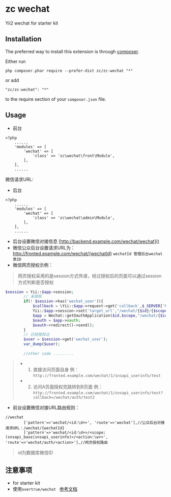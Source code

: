 zc wechat
=========
Yii2 wechat  for starter kit

Installation
------------

The preferred way to install this extension is through [composer](http://getcomposer.org/download/).

Either run

```
php composer.phar require --prefer-dist zc/zc-wechat "*"
```

or add

```
"zc/zc-wechat": "*"
```

to the require section of your `composer.json` file.


Usage
-----

 *  前台
```
<?php
    ......
    'modules' => [
        'wechat' => [
            'class' => 'zc\wechat\front\Module',
        ],
    ],
    ......

```
微信请求URL:
 * 后台
 ```
 <?php
     ......
     'modules' => [
         'wechat' => [
             'class' => 'zc\wechat\admin\Module',
         ],
     ],
     ......
 
 ``` 
 * 后台设置微信对接信息 [http://backend.example.com/wechat/wechat]()
 * 微信公众后台设置请求URL为：http://fronted.example.com/wechat/{wechatId} `wechatId 管理后台wechat表ID`
 * 微信网页授权示例：
 > 网页授权采用的是session方式传递，经过授权后的页面可以通过session方式判断是否授权
 ```php
 $session = Yii::$app->session;
         // 未授权
         if(! $session->has('wechat_user')){
             $callback = \Yii::$app->request->get('callback',$_SERVER['REQUEST_URI']);//回跳地址
             Yii::$app->session->set('target_url',"/wechat/{$id}/{$scope}/test");
             $app = Wechat::getOauthApplication($id,$scope,"/wechat/{$id}/{$scope}/callback?callback=".urlencode($callback));
             $oauth = $app->oauth;
             $oauth->redirect()->send();
         }
         // 已经授权过
         $user = $session->get('wechat_user');
         var_dump($user);
         
         //other code .........
  ```
 >*  1. 直接访问页面自身 例：`http://fronted.example.com/wechat/1/snsapi_userinfo/test`
 >*  2. 访问A页面授权完跳转到B页面 例：`http://fronted.example.com/wechat/1/snsapi_userinfo/test?callback=/wechat/auth/test2`
 * 前台设置微信对接URL路由规则：
 > 
 ```
 //wechat
         ['pattern'=>'wechat/<id:\d+>', 'route'=>'wechat'],//公众后台对接请求URL：/wechat/{wechatId}
         ['pattern'=>'wechat/<id:\d+>/<scope:(snsapi_base|snsapi_userinfo)>/<action:\w+>', 'route'=>'wechat/auth/<action>'],//网页授权路由
 ```
 >id为数据库微信ID
 


注意事项
---------
* for starter kit
* 使用`overtrue/wechat ` [参考文档](https://easywechat.org)


